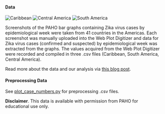 #### Data

![Caribbean](https://github.com/andersen-lab/Zika-cases-PAHO/blob/master/plots/Caribbean.png)
![Central America](https://github.com/andersen-lab/Zika-cases-PAHO/blob/master/plots/Central_America.png)
![South America](https://github.com/andersen-lab/Zika-cases-PAHO/blob/master/plots/South_America.png)

Screenshots of the PAHO bar graphs containing Zika virus cases by epidemiological week were taken from 41 countries in the Americas. Each screenshot was manually uploaded into the Web Plot Digitizer and data for Zika virus cases (confirmed and suspected) by epidemiological week was extracted from the graphs. The values acquired from the Web Plot Digitizer were recorded and compiled in three .csv files (Caribbean, South America, Central America).

Read more about the data and our analysis via [this blog post](http://andersen-lab.com/paho-zika-cases/).

#### Preprocessing Data

See [plot_case_numbers.py](scripts/plot_case_numbers.py) for preprocessing .csv files.

**Disclaimer**. This data is available with permission from PAHO for educational use only.
